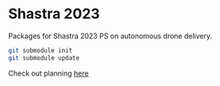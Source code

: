 # Shastra 2023

Packages for Shastra 2023 PS on autonomous drone delivery.

```bash
git submodule init
git submodule update
```

Check out planning [here](https://docs.google.com/spreadsheets/d/19zKDOTPgZpVa8UDxUA69clECNt7pycsukBhtuKTbgz0/edit?usp=sharing)
